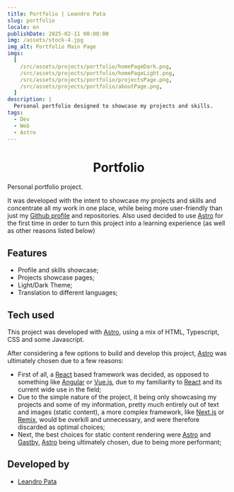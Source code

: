 ```yaml
---
title: Portfolio | Leandro Pata
slug: portfolio
locale: en
publishDate: 2025-02-11 00:00:00
img: /assets/stock-4.jpg
img_alt: Portfolio Main Page
imgs:
  [
    /src/assets/projects/portfolio/homePageDark.png,
    /src/assets/projects/portfolio/homePageLight.png,
    /src/assets/projects/portfolio/projectsPage.png,
    /src/assets/projects/portfolio/aboutPage.png,
  ]
description: |
  Personal portfolio designed to showcase my projects and skills.
tags:
  - Dev
  - Web
  - Astro
---
```


<h1 style='text-align: center;'>Portfolio</h1>

Personal portfolio project.

It was developed with the intent to showcase my projects and skills and concentrate all my work in one place, while being more user-friendly than just my <a href='https://github.com/LeandroPata' target=_blank>Github profile</a> and repositories. Also used decided to use <a href="https://astro.build/" target=_blank>Astro</a> for the first time in order to turn this project into a learning experience (as well as other reasons listed below)

## Features

- Profile and skills showcase;
- Projects showcase pages;
- Light/Dark Theme;
- Translation to different languages;

<!-- <p align='middle'>
  <img align='top' src='/src/assets/projects/portfolio/homePageDark.png' alt = 'HomePageDark' width=190>
  <img align='top' src='/src/assets/projects/portfolio/homePageLight.png' alt = 'HomePageLight' width=190>
  <img align='top' src='/src/assets/projects/portfolio/projectsPage.png' alt = 'ProjectsPage' width=190>
  <img align='top' src='/src/assets/projects/portfolio/aboutPage.png' alt = 'AboutPage' width=190>
</p> -->

## Tech used

This project was developed with <a href="https://astro.build/" target=_blank>Astro</a>, using a mix of HTML, Typescript, CSS and some Javascript.

After considering a few options to build and develop this project, <a href="https://astro.build/" target=_blank>Astro</a> was ultimately chosen due to a few reasons:

- First of all, a <a href="https://react.dev/" target=_blank>React</a> based framework was decided, as opposed to something like <a href="https://angular.dev/" target=_blank>Angular</a> or <a href="https://vuejs.org/" target=_blank>Vue.js</a>, due to my familiarity to <a href="https://react.dev/" target=_blank>React</a> and its current wide use in the field;
- Due to the simple nature of the project, it being only showcasing my projects and some of my information, pretty much entirely out of text and images (static content), a more complex framework, like <a href="https://nextjs.org/" target=_blank>Next.js</a> or <a href="https://remix.run/" target=_blank>Remix</a>, would be overkill and unnecessary, and were therefore discarded as optimal choices;
- Next, the best choices for static content rendering were <a href="https://astro.build/" target=_blank>Astro</a> and <a href="https://www.gatsbyjs.com/" target=_blank>Gastby</a>, <a href="https://astro.build/" target=_blank>Astro</a> being ultimately chosen, due to being more performant;

## Developed by

- [Leandro Pata](/about/)
